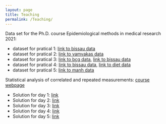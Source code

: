 ```yaml
---
layout: page
title: Teaching
permalink: /Teaching/
---
```


Data set for the Ph.D. course Epidemiological methods in medical research 2021:
- dataset for pratical 1: [link to bissau data](https://bozenne.github.io/doc/Teaching/bissau.txt)
- dataset for pratical 2: [link to vamvakas data](https://bozenne.github.io/doc/Teaching/vamvakas.txt)
- dataset for pratical 3: [link to bcg data](https://bozenne.github.io/doc/Teaching/bcg.txt), [link to bissau data](https://bozenne.github.io/doc/Teaching/bissau.txt)
- dataset for pratical 4: [link to bissau data](https://bozenne.github.io/doc/Teaching/bissau.txt), [link to diet data](https://bozenne.github.io/doc/Teaching/diet.txt)
- dataset for pratical 5: [link to manh data](https://bozenne.github.io/doc/Teaching/manh.txt)

Statistical analysis of correlated and repeated measurements: [course webpage](http://publicifsv.sund.ku.dk/~jufo/RepeatedMeasures2019.html)
- Solution for day 1: [link](https://bozenne.github.io/doc/Teaching/RM2019-solution-1.R)
- Solution for day 2: [link](https://bozenne.github.io/doc/Teaching/RM2019-solution-2.R)
- Solution for day 3: [link](https://bozenne.github.io/doc/Teaching/RM2019-solution-3.R)
- Solution for day 4: [link](https://bozenne.github.io/doc/Teaching/RM2019-solution-4.R)
- Solution for day 5: [link](https://bozenne.github.io/doc/Teaching/RM2019-solution-5.R)
